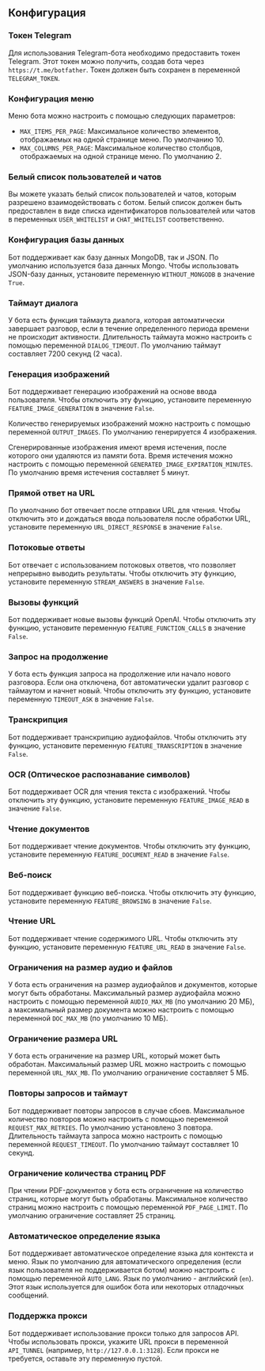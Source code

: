 ## Конфигурация

### Токен Telegram

Для использования Telegram-бота необходимо предоставить токен Telegram. Этот токен можно получить, создав бота через `https://t.me/botfather`. Токен должен быть сохранен в переменной `TELEGRAM_TOKEN`.

### Конфигурация меню

Меню бота можно настроить с помощью следующих параметров:

- `MAX_ITEMS_PER_PAGE`: Максимальное количество элементов, отображаемых на одной странице меню. По умолчанию 10.
- `MAX_COLUMNS_PER_PAGE`: Максимальное количество столбцов, отображаемых на одной странице меню. По умолчанию 2.

### Белый список пользователей и чатов

Вы можете указать белый список пользователей и чатов, которым разрешено взаимодействовать с ботом. Белый список должен быть предоставлен в виде списка идентификаторов пользователей или чатов в переменных `USER_WHITELIST` и `CHAT_WHITELIST` соответственно.

### Конфигурация базы данных

Бот поддерживает как базу данных MongoDB, так и JSON. По умолчанию используется база данных Mongo. Чтобы использовать JSON-базу данных, установите переменную `WITHOUT_MONGODB` в значение `True`.

### Таймаут диалога

У бота есть функция таймаута диалога, которая автоматически завершает разговор, если в течение определенного периода времени не происходит активности. Длительность таймаута можно настроить с помощью переменной `DIALOG_TIMEOUT`. По умолчанию таймаут составляет 7200 секунд (2 часа).

### Генерация изображений

Бот поддерживает генерацию изображений на основе ввода пользователя. Чтобы отключить эту функцию, установите переменную `FEATURE_IMAGE_GENERATION` в значение `False`.

Количество генерируемых изображений можно настроить с помощью переменной `OUTPUT_IMAGES`. По умолчанию генерируется 4 изображения.

Сгенерированные изображения имеют время истечения, после которого они удаляются из памяти бота. Время истечения можно настроить с помощью переменной `GENERATED_IMAGE_EXPIRATION_MINUTES`. По умолчанию время истечения составляет 5 минут.

### Прямой ответ на URL

По умолчанию бот отвечает после отправки URL для чтения. Чтобы отключить это и дождаться ввода пользователя после обработки URL, установите переменную `URL_DIRECT_RESPONSE` в значение `False`.

### Потоковые ответы

Бот отвечает с использованием потоковых ответов, что позволяет непрерывно выводить результаты. Чтобы отключить эту функцию, установите переменную `STREAM_ANSWERS` в значение `False`.

### Вызовы функций

Бот поддерживает новые вызовы функций OpenAI. Чтобы отключить эту функцию, установите переменную `FEATURE_FUNCTION_CALLS` в значение `False`.

### Запрос на продолжение

У бота есть функция запроса на продолжение или начало нового разговора. Если она отключена, бот автоматически удалит разговор с таймаутом и начнет новый. Чтобы отключить эту функцию, установите переменную `TIMEOUT_ASK` в значение `False`.

### Транскрипция

Бот поддерживает транскрипцию аудиофайлов. Чтобы отключить эту функцию, установите переменную `FEATURE_TRANSCRIPTION` в значение `False`.

### OCR (Оптическое распознавание символов)

Бот поддерживает OCR для чтения текста с изображений. Чтобы отключить эту функцию, установите переменную `FEATURE_IMAGE_READ` в значение `False`.

### Чтение документов

Бот поддерживает чтение документов. Чтобы отключить эту функцию, установите переменную `FEATURE_DOCUMENT_READ` в значение `False`.

### Веб-поиск

Бот поддерживает функцию веб-поиска. Чтобы отключить эту функцию, установите переменную `FEATURE_BROWSING` в значение `False`.

### Чтение URL

Бот поддерживает чтение содержимого URL. Чтобы отключить эту функцию, установите переменную `FEATURE_URL_READ` в значение `False`.

### Ограничения на размер аудио и файлов

У бота есть ограничения на размер аудиофайлов и документов, которые могут быть обработаны. Максимальный размер аудиофайла можно настроить с помощью переменной `AUDIO_MAX_MB` (по умолчанию 20 МБ), а максимальный размер документа можно настроить с помощью переменной `DOC_MAX_MB` (по умолчанию 10 МБ).

### Ограничение размера URL

У бота есть ограничение на размер URL, который может быть обработан. Максимальный размер URL можно настроить с помощью переменной `URL_MAX_MB`. По умолчанию ограничение составляет 5 МБ.

### Повторы запросов и таймаут

Бот поддерживает повторы запросов в случае сбоев. Максимальное количество повторов можно настроить с помощью переменной `REQUEST_MAX_RETRIES`. По умолчанию установлено 3 повтора. Длительность таймаута запроса можно настроить с помощью переменной `REQUEST_TIMEOUT`. По умолчанию таймаут составляет 10 секунд.

### Ограничение количества страниц PDF

При чтении PDF-документов у бота есть ограничение на количество страниц, которые могут быть обработаны. Максимальное количество страниц можно настроить с помощью переменной `PDF_PAGE_LIMIT`. По умолчанию ограничение составляет 25 страниц.

### Автоматическое определение языка

Бот поддерживает автоматическое определение языка для контекста и меню. Язык по умолчанию для автоматического определения (если язык пользователя не поддерживается ботом) можно настроить с помощью переменной `AUTO_LANG`. Язык по умолчанию - английский (`en`). Этот язык используется для ошибок бота или некоторых отладочных сообщений.

### Поддержка прокси

Бот поддерживает использование прокси только для запросов API. Чтобы использовать прокси, укажите URL прокси в переменной `API_TUNNEL` (например, `http://127.0.0.1:3128`). Если прокси не требуется, оставьте эту переменную пустой.